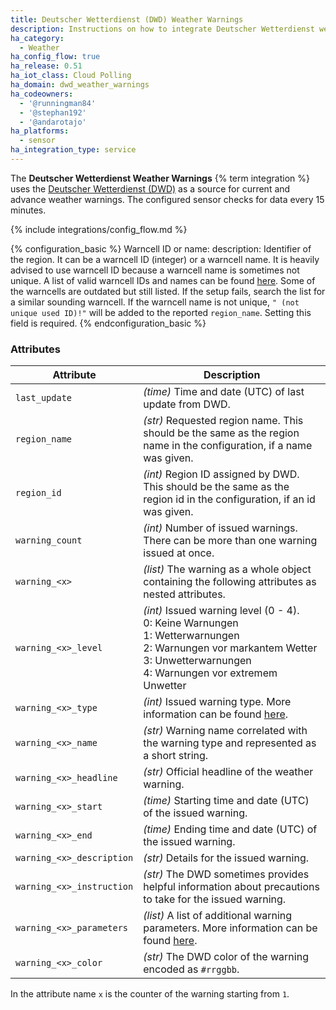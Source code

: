 ```yaml
---
title: Deutscher Wetterdienst (DWD) Weather Warnings
description: Instructions on how to integrate Deutscher Wetterdienst weather warnings into Home Assistant.
ha_category:
  - Weather
ha_config_flow: true
ha_release: 0.51
ha_iot_class: Cloud Polling
ha_domain: dwd_weather_warnings
ha_codeowners:
  - '@runningman84'
  - '@stephan192'
  - '@andarotajo'
ha_platforms:
  - sensor
ha_integration_type: service
---
```


The **Deutscher Wetterdienst Weather Warnings** {% term integration %} uses the [Deutscher Wetterdienst (DWD)](https://www.dwd.de) as a source for current and advance weather warnings. The configured sensor checks for data every 15 minutes.

{% include integrations/config_flow.md %}

{% configuration_basic %}
Warncell ID or name:
  description: Identifier of the region. It can be a warncell ID (integer) or a warncell name. It is heavily advised to use warncell ID because a warncell name is sometimes not unique. A list of valid warncell IDs and names can be found [here](https://www.dwd.de/DE/leistungen/opendata/help/warnungen/cap_warncellids_csv.html). Some of the warncells are outdated but still listed. If the setup fails, search the list for a similar sounding warncell. If the warncell name is not unique, `" (not unique used ID)!"` will be added to the reported `region_name`. Setting this field is required.
{% endconfiguration_basic %}

### Attributes

| Attribute    | Description                            |
| ------------ | -------------------------------------- |
| `last_update` | *(time)* Time and date (UTC) of last update from DWD. |
| `region_name` | *(str)* Requested region name. This should be the same as the region name in the configuration, if a name was given. |
| `region_id` | *(int)* Region ID assigned by DWD. This should be the same as the region id in the configuration, if an id was given. |
| `warning_count` | *(int)* Number of issued warnings. There can be more than one warning issued at once. |
| `warning_<x>` | *(list)* The warning as a whole object containing the following attributes as nested attributes. |
| `warning_<x>_level` | *(int)* Issued warning level (0 - 4).<br/>0: Keine Warnungen <br/>1: Wetterwarnungen <br/>2: Warnungen vor markantem Wetter<br/>3: Unwetterwarnungen<br/>4: Warnungen vor extremem Unwetter |
| `warning_<x>_type` | *(int)* Issued warning type. More information can be found [here](https://www.dwd.de/DE/leistungen/opendata/help/warnungen/warning_codes_pdf.pdf?__blob=publicationFile&v=5). |
| `warning_<x>_name` | *(str)* Warning name correlated with the warning type and represented as a short string. |
| `warning_<x>_headline` | *(str)* Official headline of the weather warning. |
| `warning_<x>_start` | *(time)* Starting time and date (UTC) of the issued warning. |
| `warning_<x>_end` | *(time)* Ending time and date (UTC) of the issued warning. |
| `warning_<x>_description` | *(str)* Details for the issued warning. |
| `warning_<x>_instruction` | *(str)* The DWD sometimes provides helpful information about precautions to take for the issued warning. |
| `warning_<x>_parameters` | *(list)* A list of additional warning parameters. More information can be found [here](https://www.dwd.de/DE/leistungen/opendata/help/warnungen/warning_codes_pdf.pdf?__blob=publicationFile&v=5). |
| `warning_<x>_color` | *(str)* The DWD color of the warning encoded as `#rrggbb`. |

<div class="note">

In the attribute name `x` is the counter of the warning starting from `1`.

</div>

